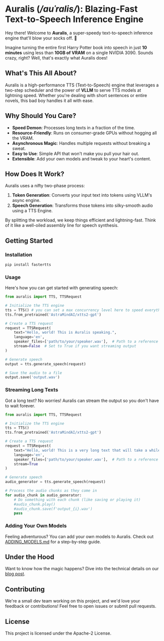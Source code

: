 # Auralis (_/auˈralis/_): Blazing-Fast Text-to-Speech Inference Engine

Hey there! Welcome to **Auralis**, a super-speedy text-to-speech inference engine that'll blow your socks off. 🚀

Imagine turning the entire first Harry Potter book into speech in just **10 minutes** using less than **10GB of VRAM** on a single NVIDIA 3090. Sounds crazy, right? Well, that's exactly what Auralis does!

## What's This All About?

Auralis is a high-performance TTS (Text-to-Speech) engine that leverages a two-step scheduler and the power of **VLLM** to serve TTS models at lightning speed. Whether you're dealing with short sentences or entire novels, this bad boy handles it all with ease.

## Why Should You Care?

- **Speed Demon**: Processes long texts in a fraction of the time.
- **Resource-Friendly**: Runs on consumer-grade GPUs without hogging all the VRAM.
- **Asynchronous Magic**: Handles multiple requests without breaking a sweat.
- **Easy to Use**: Simple API that won't make you pull your hair out.
- **Extensible**: Add your own models and tweak to your heart's content.

## How Does It Work?

Auralis uses a nifty two-phase process:

1. **Token Generation**: Converts your input text into tokens using VLLM's async engine.
2. **Speech Generation**: Transforms those tokens into silky-smooth audio using a TTS Engine.

By splitting the workload, we keep things efficient and lightning-fast. Think of it like a well-oiled assembly line for speech synthesis.

## Getting Started

### Installation

```python
pip install fastertts
```

### Usage

Here's how you can get started with generating speech:

```python
from auralis import TTS, TTSRequest

# Initialize the TTS engine
tts = TTS() # you can set a max concurrency level here to speed everything up, i.e. TTS(scheduler_max_concurrency=36).from_pretrained('AstraMindAI/xtts2-gpt')
tts.from_pretrained('AstraMindAI/xtts2-gpt')

# Create a TTS request
request = TTSRequest(
    text="Hello, world! This is Auralis speaking.",
    language='en',
    speaker_files=['path/to/your/speaker.wav'],  # Path to a reference audio file
    stream=False  # Set to True if you want streaming output
)

# Generate speech
output = tts.generate_speech(request)

# Save the audio to a file
output.save('output.wav')
```

### Streaming Long Texts

Got a long text? No worries! Auralis can stream the output so you don't have to wait forever.

```python
from auralis import TTS, TTSRequest

# Initialize the TTS engine
tts = TTS()
tts.from_pretrained('AstraMindAI/xtts2-gpt')

# Create a TTS request
request = TTSRequest(
    text="Hello, world! This is a very long text that will take a while to generate.",
    language='en',
    speaker_files=['path/to/your/speaker.wav'],  # Path to a reference audio file
    stream=True 
)

# Generate speech
audio_generator = tts.generate_speech(request)

# Process the audio chunks as they come in
for audio_chunk in audio_generator:
    # Do something with each chunk (like saving or playing it)
    #audio_chunk.play()
    #audio_chunk.save(f'output_{i}.wav')
    pass
```

### Adding Your Own Models

Feeling adventurous? You can add your own models to Auralis. Check out [ADDING_MODELS.md](docs/ADDING_MODELS.md) for a step-by-step guide.

## Under the Hood

Want to know how the magic happens? Dive into the technical details on our [blog post](https://www.astramind.ai/blog/Auralis).

## Contributing

We're a small dev team working on this project, and we'd love your feedback or contributions! Feel free to open issues or submit pull requests.

## License

This project is licensed under the Apache-2 License.
